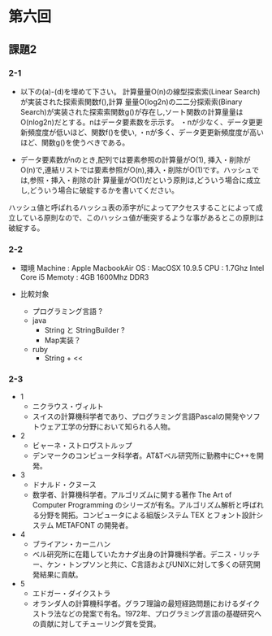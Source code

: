 # 第六回
## 課題2
### 2-1
* 以下の(a)-(d)を埋めて下さい。
計算量量O(n)の線型探索索(Linear Search)が実装された探索索関数f(),計算 量量O(log2n)の⼆二分探索索(Binary Search)が実装された探索索関数g()が存在し,ソート関数の計算量量はO(nlog2n)だとする。nはデータ要素数を⽰示す。
・nが少なく、データ更更新頻度度が低いほど、関数f()を使い,
・nが多く、データ更更新頻度度が高いほど、関数g()を使うべきである。

* データ要素数がnのとき,配列では要素参照の計算量がO(1), 挿⼊・削除がO(n)で,連結リストでは要素参照がO(n),挿入・削除がO(1)です。ハッシュでは,参照・挿⼊・削除の計 算量量がO(1)だという原則は,どういう場合に成立し,どういう場合に破綻するかを書いてください。

ハッシュ値と呼ばれるハッシュ表の添字がによってアクセスすることによって成立している原則なので、このハッシュ値が衝突するような事があるとこの原則は破綻する。

### 2-2

* 環境
Machine : Apple MacbookAir
OS : MacOSX 10.9.5
CPU : 1.7Ghz Intel Core i5
Memoty : 4GB 1600Mhz DDR3

* 比較対象
  * プログラミング言語 ?
  * java
    * String と StringBuilder ?
    * Map実装？
  * ruby
    * String + <<
### 2-3
* 1
  * ニクラウス・ヴィルト
  * スイスの計算機科学者であり、プログラミング言語Pascalの開発やソフトウェア工学の分野において知られる人物。
* 2
  * ビャーネ・ストロヴストルップ
  * デンマークのコンピュータ科学者。AT&Tベル研究所に勤務中にC++を開発。
* 3
  * ドナルド・クヌース
  * 数学者、計算機科学者。アルゴリズムに関する著作 The Art of Computer Programming のシリーズが有名。アルゴリズム解析と呼ばれる分野を開拓。コンピュータによる組版システム TEX とフォント設計システム METAFONT の開発者。
* 4
  * ブライアン・カーニハン
  * ベル研究所に在籍していたカナダ出身の計算機科学者。デニス・リッチー、ケン・トンプソンと共に、C言語およびUNIXに対して多くの研究開発結果に貢献。
* 5
  * エドガー・ダイクストラ
  * オランダ人の計算機科学者。グラフ理論の最短経路問題におけるダイクストラ法などの発案で有名。1972年、プログラミング言語の基礎研究への貢献に対してチューリング賞を受賞。